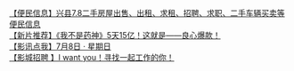   
[【便民信息】兴县7.8二手房屋出售、出租、求租、招聘、求职、二手车辆买卖等便民信息](http://www.dianyue.me/archives/898/8yg4goilmbiegmuv/)  
[【新片推荐】《我不是药神》5天15亿！这就是——良心爆款！](http://www.dianyue.me/archives/205/od8je0wqdibqj54y/)  
[【影讯点我】7月8日 · 星期日](http://www.dianyue.me/archives/198/mx1h2ozxjug8l2yd/)  
[【影城招聘 】I want you！寻找一起工作的你！](http://www.dianyue.me/archives/208/1t4u5k1lfbz6jvt0/)